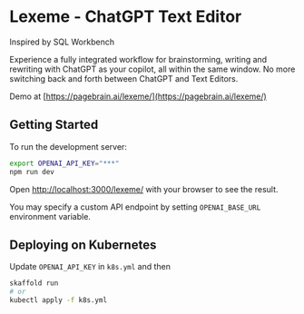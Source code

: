 # Lexeme - ChatGPT Text Editor

Inspired by SQL Workbench

Experience a fully integrated workflow for brainstorming, writing and rewriting with ChatGPT as your copilot, all within the same window. No more switching back and forth between ChatGPT and Text Editors.

Demo at [https://pagebrain.ai/lexeme/](https://pagebrain.ai/lexeme/)

## Getting Started

To run the development server:

```bash
export OPENAI_API_KEY="***"
npm run dev
```

Open [http://localhost:3000/lexeme/](http://localhost:3000/lexeme/) with your browser to see the result.

You may specify a custom API endpoint by setting `OPENAI_BASE_URL` environment variable.

## Deploying on Kubernetes

Update `OPENAI_API_KEY` in `k8s.yml` and then

```bash
skaffold run
# or
kubectl apply -f k8s.yml
```
